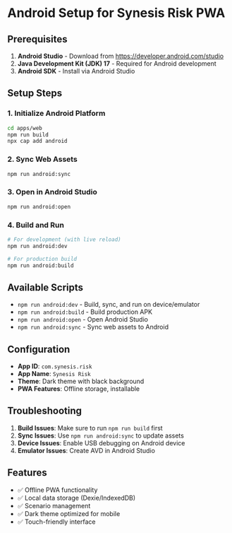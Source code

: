 # Android Setup for Synesis Risk PWA

## Prerequisites

1. **Android Studio** - Download from https://developer.android.com/studio
2. **Java Development Kit (JDK) 17** - Required for Android development
3. **Android SDK** - Install via Android Studio

## Setup Steps

### 1. Initialize Android Platform
```bash
cd apps/web
npm run build
npx cap add android
```

### 2. Sync Web Assets
```bash
npm run android:sync
```

### 3. Open in Android Studio
```bash
npm run android:open
```

### 4. Build and Run
```bash
# For development (with live reload)
npm run android:dev

# For production build
npm run android:build
```

## Available Scripts

- `npm run android:dev` - Build, sync, and run on device/emulator
- `npm run android:build` - Build production APK
- `npm run android:open` - Open Android Studio
- `npm run android:sync` - Sync web assets to Android

## Configuration

- **App ID**: `com.synesis.risk`
- **App Name**: `Synesis Risk`
- **Theme**: Dark theme with black background
- **PWA Features**: Offline storage, installable

## Troubleshooting

1. **Build Issues**: Make sure to run `npm run build` first
2. **Sync Issues**: Use `npm run android:sync` to update assets
3. **Device Issues**: Enable USB debugging on Android device
4. **Emulator Issues**: Create AVD in Android Studio

## Features

- ✅ Offline PWA functionality
- ✅ Local data storage (Dexie/IndexedDB)
- ✅ Scenario management
- ✅ Dark theme optimized for mobile
- ✅ Touch-friendly interface
